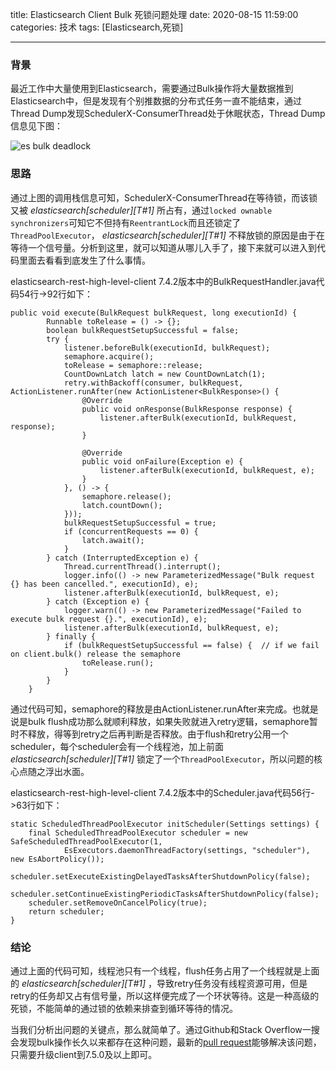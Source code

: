 title: Elasticsearch Client Bulk 死锁问题处理
date: 2020-08-15 11:59:00
categories: 技术
tags: [Elasticsearch,死锁]

----------------
### 背景
最近工作中大量使用到Elasticsearch，需要通过Bulk操作将大量数据推到Elasticsearch中，但是发现有个别推数据的分布式任务一直不能结束，通过Thread Dump发现SchedulerX-ConsumerThread处于休眠状态，Thread Dump信息见下图：

![es bulk deadlock](/images/es-bulk-deadlock.png)

<!--more-->

### 思路
通过上图的调用栈信息可知，SchedulerX-ConsumerThread在等待锁，而该锁又被 *elasticsearch[scheduler][T#1]* 所占有，通过`locked ownable synchronizers`可知它不但持有`ReentrantLock`而且还锁定了`ThreadPoolExecutor`， *elasticsearch[scheduler][T#1]* 不释放锁的原因是由于在等待一个信号量。分析到这里，就可以知道从哪儿入手了，接下来就可以进入到代码里面去看看到底发生了什么事情。

elasticsearch-rest-high-level-client 7.4.2版本中的BulkRequestHandler.java代码54行->92行如下：
```
public void execute(BulkRequest bulkRequest, long executionId) {
        Runnable toRelease = () -> {};
        boolean bulkRequestSetupSuccessful = false;
        try {
            listener.beforeBulk(executionId, bulkRequest);
            semaphore.acquire();
            toRelease = semaphore::release;
            CountDownLatch latch = new CountDownLatch(1);
            retry.withBackoff(consumer, bulkRequest, ActionListener.runAfter(new ActionListener<BulkResponse>() {
                @Override
                public void onResponse(BulkResponse response) {
                    listener.afterBulk(executionId, bulkRequest, response);
                }

                @Override
                public void onFailure(Exception e) {
                    listener.afterBulk(executionId, bulkRequest, e);
                }
            }, () -> {
                semaphore.release();
                latch.countDown();
            }));
            bulkRequestSetupSuccessful = true;
            if (concurrentRequests == 0) {
                latch.await();
            }
        } catch (InterruptedException e) {
            Thread.currentThread().interrupt();
            logger.info(() -> new ParameterizedMessage("Bulk request {} has been cancelled.", executionId), e);
            listener.afterBulk(executionId, bulkRequest, e);
        } catch (Exception e) {
            logger.warn(() -> new ParameterizedMessage("Failed to execute bulk request {}.", executionId), e);
            listener.afterBulk(executionId, bulkRequest, e);
        } finally {
            if (bulkRequestSetupSuccessful == false) {  // if we fail on client.bulk() release the semaphore
                toRelease.run();
            }
        }
    }
```

通过代码可知，semaphore的释放是由ActionListener.runAfter来完成。也就是说是bulk flush成功那么就顺利释放，如果失败就进入retry逻辑，semaphore暂时不释放，得等到retry之后再判断是否释放。由于flush和retry公用一个scheduler，每个scheduler会有一个线程池，加上前面 *elasticsearch[scheduler][T#1]* 锁定了一个`ThreadPoolExecutor`，所以问题的核心点随之浮出水面。

elasticsearch-rest-high-level-client 7.4.2版本中的Scheduler.java代码56行->63行如下：
```
static ScheduledThreadPoolExecutor initScheduler(Settings settings) {
    final ScheduledThreadPoolExecutor scheduler = new SafeScheduledThreadPoolExecutor(1,
            EsExecutors.daemonThreadFactory(settings, "scheduler"), new EsAbortPolicy());
    scheduler.setExecuteExistingDelayedTasksAfterShutdownPolicy(false);
    scheduler.setContinueExistingPeriodicTasksAfterShutdownPolicy(false);
    scheduler.setRemoveOnCancelPolicy(true);
    return scheduler;
}
```

### 结论
通过上面的代码可知，线程池只有一个线程，flush任务占用了一个线程就是上面的 *elasticsearch[scheduler][T#1]* ，导致retry任务没有线程资源可用，但是retry的任务却又占有信号量，所以这样便完成了一个环状等待。这是一种高级的死锁，不能简单的通过锁的依赖来排查到循环等待的情况。

当我们分析出问题的关键点，那么就简单了。通过Github和Stack Overflow一搜会发现bulk操作长久以来都存在这种问题，最新的[pull request](https://github.com/elastic/elasticsearch/pull/48697)能够解决该问题，只需要升级client到7.5.0及以上即可。
